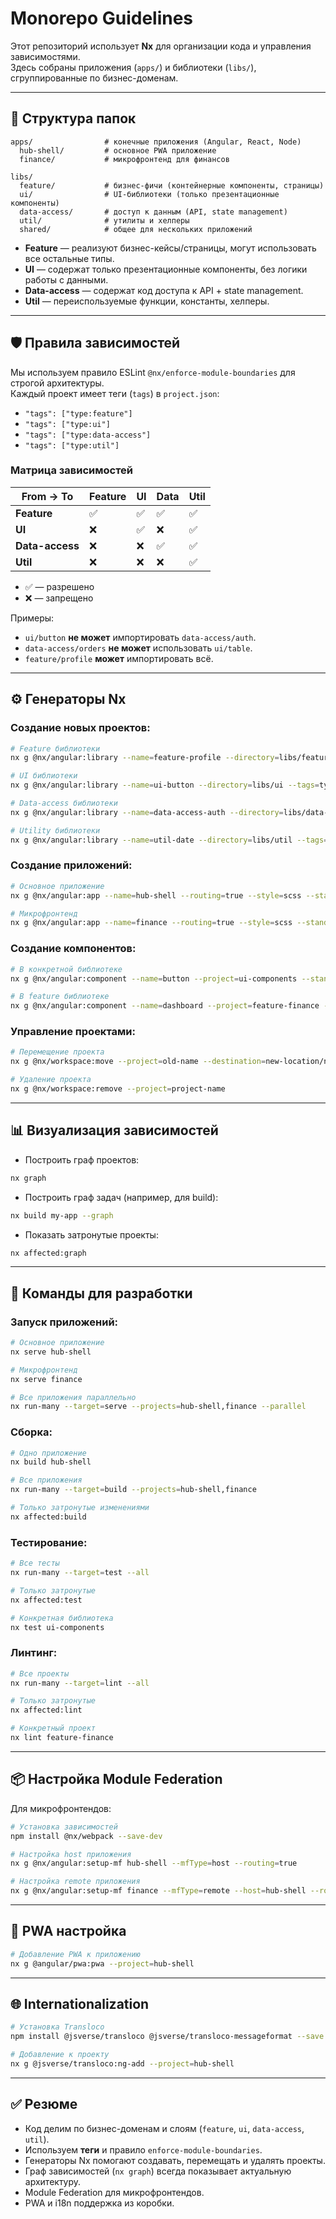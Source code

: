 # Monorepo Guidelines

Этот репозиторий использует **Nx** для организации кода и управления зависимостями.  
Здесь собраны приложения (`apps/`) и библиотеки (`libs/`), сгруппированные по бизнес-доменам.

---

## 📂 Структура папок

```
apps/                # конечные приложения (Angular, React, Node)
  hub-shell/         # основное PWA приложение
  finance/           # микрофронтенд для финансов

libs/
  feature/           # бизнес-фичи (контейнерные компоненты, страницы)
  ui/                # UI-библиотеки (только презентационные компоненты)
  data-access/       # доступ к данным (API, state management)
  util/              # утилиты и хелперы
  shared/            # общее для нескольких приложений
```

- **Feature** — реализуют бизнес-кейсы/страницы, могут использовать все остальные типы.
- **UI** — содержат только презентационные компоненты, без логики работы с данными.
- **Data-access** — содержат код доступа к API + state management.
- **Util** — переиспользуемые функции, константы, хелперы.

---

## 🛡️ Правила зависимостей

Мы используем правило ESLint `@nx/enforce-module-boundaries` для строгой архитектуры.  
Каждый проект имеет теги (`tags`) в `project.json`:

- `"tags": ["type:feature"]`
- `"tags": ["type:ui"]`  
- `"tags": ["type:data-access"]`
- `"tags": ["type:util"]`

### Матрица зависимостей

| From → To      | Feature | UI  | Data | Util |
|----------------|---------|-----|------|------|
| **Feature**    | ✅      | ✅  | ✅   | ✅   |
| **UI**         | ❌      | ✅  | ❌   | ✅   |
| **Data-access**| ❌      | ❌  | ✅   | ✅   |
| **Util**       | ❌      | ❌  | ❌   | ✅   |

- ✅ — разрешено  
- ❌ — запрещено

Примеры:
- `ui/button` **не может** импортировать `data-access/auth`.
- `data-access/orders` **не может** использовать `ui/table`.
- `feature/profile` **может** импортировать всё.

---

## ⚙️ Генераторы Nx

### Создание новых проектов:

```bash
# Feature библиотеки
nx g @nx/angular:library --name=feature-profile --directory=libs/feature --tags=type:feature

# UI библиотеки
nx g @nx/angular:library --name=ui-button --directory=libs/ui --tags=type:ui

# Data-access библиотеки  
nx g @nx/angular:library --name=data-access-auth --directory=libs/data-access --tags=type:data-access

# Utility библиотеки
nx g @nx/angular:library --name=util-date --directory=libs/util --tags=type:util
```

### Создание приложений:

```bash
# Основное приложение
nx g @nx/angular:app --name=hub-shell --routing=true --style=scss --standalone=true

# Микрофронтенд
nx g @nx/angular:app --name=finance --routing=true --style=scss --standalone=true
```

### Создание компонентов:

```bash
# В конкретной библиотеке
nx g @nx/angular:component --name=button --project=ui-components --standalone=true

# В feature библиотеке
nx g @nx/angular:component --name=dashboard --project=feature-finance --standalone=true
```

### Управление проектами:

```bash
# Перемещение проекта
nx g @nx/workspace:move --project=old-name --destination=new-location/new-name

# Удаление проекта  
nx g @nx/workspace:remove --project=project-name
```

---

## 📊 Визуализация зависимостей

- Построить граф проектов:
```bash
nx graph
```

- Построить граф задач (например, для build):
```bash
nx build my-app --graph
```

- Показать затронутые проекты:
```bash
nx affected:graph
```

---

## 🚀 Команды для разработки

### Запуск приложений:

```bash
# Основное приложение
nx serve hub-shell

# Микрофронтенд
nx serve finance

# Все приложения параллельно
nx run-many --target=serve --projects=hub-shell,finance --parallel
```

### Сборка:

```bash
# Одно приложение
nx build hub-shell

# Все приложения
nx run-many --target=build --projects=hub-shell,finance

# Только затронутые изменениями
nx affected:build
```

### Тестирование:

```bash
# Все тесты
nx run-many --target=test --all

# Только затронутые
nx affected:test

# Конкретная библиотека
nx test ui-components
```

### Линтинг:

```bash
# Все проекты
nx run-many --target=lint --all

# Только затронутые
nx affected:lint

# Конкретный проект
nx lint feature-finance
```

---

## 📦 Настройка Module Federation

Для микрофронтендов:

```bash
# Установка зависимостей
npm install @nx/webpack --save-dev

# Настройка host приложения
nx g @nx/angular:setup-mf hub-shell --mfType=host --routing=true

# Настройка remote приложения
nx g @nx/angular:setup-mf finance --mfType=remote --host=hub-shell --routing=true
```

---

## 🔧 PWA настройка

```bash
# Добавление PWA к приложению
nx g @angular/pwa:pwa --project=hub-shell
```

---

## 🌐 Internationalization

```bash
# Установка Transloco
npm install @jsverse/transloco @jsverse/transloco-messageformat --save

# Добавление к проекту
nx g @jsverse/transloco:ng-add --project=hub-shell
```

---

## ✅ Резюме

- Код делим по бизнес-доменам и слоям (`feature`, `ui`, `data-access`, `util`).
- Используем **теги** и правило `enforce-module-boundaries`.
- Генераторы Nx помогают создавать, перемещать и удалять проекты.
- Граф зависимостей (`nx graph`) всегда показывает актуальную архитектуру.
- Module Federation для микрофронтендов.
- PWA и i18n поддержка из коробки.